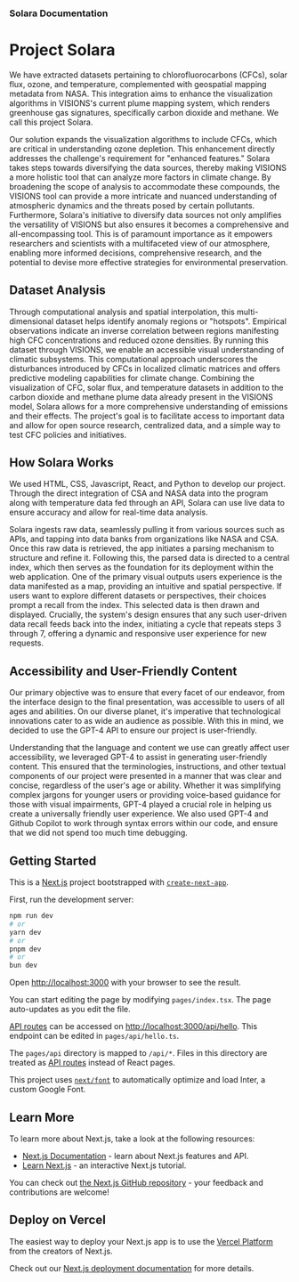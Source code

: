 ### Solara Documentation

# Project Solara

We have extracted datasets pertaining to chlorofluorocarbons (CFCs), solar flux, ozone, and temperature, complemented with geospatial mapping metadata from NASA. This integration aims to enhance the visualization algorithms in VISIONS's current plume mapping system, which renders greenhouse gas signatures, specifically carbon dioxide and methane. We call this project Solara.

Our solution expands the visualization algorithms to include CFCs, which are critical in understanding ozone depletion. This enhancement directly addresses the challenge's requirement for "enhanced features." Solara takes steps towards diversifying the data sources, thereby making VISIONS a more holistic tool that can analyze more factors in climate change. By broadening the scope of analysis to accommodate these compounds, the VISIONS tool can provide a more intricate and nuanced understanding of atmospheric dynamics and the threats posed by certain pollutants. Furthermore, Solara's initiative to diversify data sources not only amplifies the versatility of VISIONS but also ensures it becomes a comprehensive and all-encompassing tool. This is of paramount importance as it empowers researchers and scientists with a multifaceted view of our atmosphere, enabling more informed decisions, comprehensive research, and the potential to devise more effective strategies for environmental preservation.

## Dataset Analysis

Through computational analysis and spatial interpolation, this multi-dimensional dataset helps identify anomaly regions or "hotspots". Empirical observations indicate an inverse correlation between regions manifesting high CFC concentrations and reduced ozone densities. By running this dataset through VISIONS, we enable an accessible visual understanding of climatic subsystems. This computational approach underscores the disturbances introduced by CFCs in localized climatic matrices and offers predictive modeling capabilities for climate change. Combining the visualization of CFC, solar flux, and temperature datasets in addition to the carbon dioxide and methane plume data already present in the VISIONS model, Solara allows for a more comprehensive understanding of emissions and their effects. The project's goal is to facilitate access to important data and allow for open source research, centralized data, and a simple way to test CFC policies and initiatives.

## How Solara Works

We used HTML, CSS, Javascript, React, and Python to develop our project. Through the direct integration of CSA and NASA data into the program along with temperature data fed through an API, Solara can use live data to ensure accuracy and allow for real-time data analysis.

Solara ingests raw data, seamlessly pulling it from various sources such as APIs, and tapping into data banks from organizations like NASA and CSA. Once this raw data is retrieved, the app initiates a parsing mechanism to structure and refine it. Following this, the parsed data is directed to a central index, which then serves as the foundation for its deployment within the web application. One of the primary visual outputs users experience is the data manifested as a map, providing an intuitive and spatial perspective. If users want to explore different datasets or perspectives, their choices prompt a recall from the index. This selected data is then drawn and displayed. Crucially, the system's design ensures that any such user-driven data recall feeds back into the index, initiating a cycle that repeats steps 3 through 7, offering a dynamic and responsive user experience for new requests.

## Accessibility and User-Friendly Content

Our primary objective was to ensure that every facet of our endeavor, from the interface design to the final presentation, was accessible to users of all ages and abilities. On our diverse planet, it's imperative that technological innovations cater to as wide an audience as possible. With this in mind, we decided to use the GPT-4 API to ensure our project is user-friendly.

Understanding that the language and content we use can greatly affect user accessibility, we leveraged GPT-4 to assist in generating user-friendly content. This ensured that the terminologies, instructions, and other textual components of our project were presented in a manner that was clear and concise, regardless of the user's age or ability. Whether it was simplifying complex jargons for younger users or providing voice-based guidance for those with visual impairments, GPT-4 played a crucial role in helping us create a universally friendly user experience. We also used GPT-4 and Github Copilot to work through syntax errors within our code, and ensure that we did not spend too much time debugging.



## Getting Started

This is a [Next.js](https://nextjs.org/) project bootstrapped with [`create-next-app`](https://github.com/vercel/next.js/tree/canary/packages/create-next-app).

First, run the development server:

```bash
npm run dev
# or
yarn dev
# or
pnpm dev
# or
bun dev
```

Open [http://localhost:3000](http://localhost:3000) with your browser to see the result.

You can start editing the page by modifying `pages/index.tsx`. The page auto-updates as you edit the file.

[API routes](https://nextjs.org/docs/api-routes/introduction) can be accessed on [http://localhost:3000/api/hello](http://localhost:3000/api/hello). This endpoint can be edited in `pages/api/hello.ts`.

The `pages/api` directory is mapped to `/api/*`. Files in this directory are treated as [API routes](https://nextjs.org/docs/api-routes/introduction) instead of React pages.

This project uses [`next/font`](https://nextjs.org/docs/basic-features/font-optimization) to automatically optimize and load Inter, a custom Google Font.

## Learn More

To learn more about Next.js, take a look at the following resources:

- [Next.js Documentation](https://nextjs.org/docs) - learn about Next.js features and API.
- [Learn Next.js](https://nextjs.org/learn) - an interactive Next.js tutorial.

You can check out [the Next.js GitHub repository](https://github.com/vercel/next.js/) - your feedback and contributions are welcome!

## Deploy on Vercel

The easiest way to deploy your Next.js app is to use the [Vercel Platform](https://vercel.com/new?utm_medium=default-template&filter=next.js&utm_source=create-next-app&utm_campaign=create-next-app-readme) from the creators of Next.js.

Check out our [Next.js deployment documentation](https://nextjs.org/docs/deployment) for more details.

